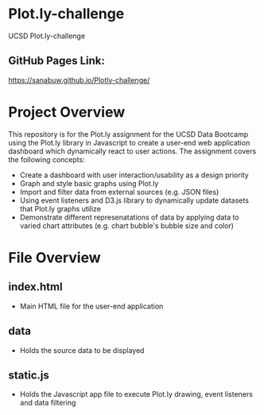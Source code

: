 # Plot.ly-challenge
UCSD Plot.ly-challenge

## GitHub Pages Link:
https://sanabuw.github.io/Plotly-challenge/

# Project Overview
This repository is for the Plot.ly assignment for the UCSD Data Bootcamp using the Plot.ly library in Javascript to create a user-end web application dashboard which dynamically react to user actions. The assignment covers the following concepts:
- Create a dashboard with user interaction/usability as a design priority
- Graph and style basic graphs using Plot.ly
- Import and filter data from external sources (e.g. JSON files)
- Using event listeners and D3.js library to dynamically update datasets that Plot.ly graphs utilize 
- Demonstrate different represenatations of data by applying data to varied chart attributes  (e.g. chart bubble's bubble size and color)


# File Overview

## index.html
- Main HTML file for the user-end application

## data
- Holds the source data to be displayed

## static.js
- Holds the Javascript app file to execute Plot.ly drawing, event listeners and data filtering
